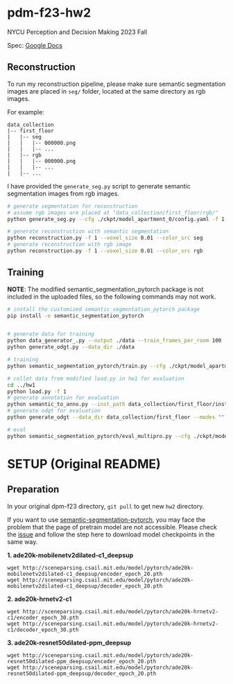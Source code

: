 # pdm-f23-hw2

NYCU Perception and Decision Making 2023 Fall

Spec: [Google Docs](https://drive.google.com/file/d/1LdzOZnM4sa_z1dcEKYHdXxHH_FsDKr_h/view?usp=sharing)

## Reconstruction

To run my reconstruction pipeline, please make sure semantic segmentation images are placed in `seg/` folder, located at the same directory as rgb images.

For example:
```
data_collection
|-- first_floor
|   |-- seg
|   |   |-- 000000.png
|   |   |-- ...
|   |-- rgb
|   |   |-- 000000.png
|   |   |-- ...
|   |-- ...
```

I have provided the `generate_seg.py` script to generate semantic segmentation images from rgb images.

```bash
# generate segmentation for reconstruction
# assume rgb images are placed at "data_collection/first_floor/rgb/"
python generate_seg.py --cfg ./ckpt/model_apartment_0/config.yaml -f 1 

# generate reconstruction with semantic segmentation
python reconstruction.py -f 1 --voxel_size 0.01 --color_src seg
# generate reconstruction with rgb image
python reconstruction.py -f 1 --voxel_size 0.01 --color_src rgb
```

## Training

**NOTE**: The modified semantic_segmentation_pytorch package is not included in the uploaded files, so the following commands may not work.

```bash
# install the customized semantic_segmentation_pytorch package
pip install -e semantic_segmentation_pytorch


# generate data for training
python data_generator_.py --output ./data --train_frames_per_room 100
python generate_odgt.py --data_dir ./data

# training
python semantic_segmentation_pytorch/train.py --cfg ./ckpt/model_apartment_0/config.yaml --gpus 0

# collet data from modified load.py in hw1 for evaluation
cd ../hw1
python load.py -f 1
# generate annotation for evaluation
python semantic_to_anno.py --inst_path data_collection/first_floor/instances
# generate odgt for evaluation
python generate_odgt --data_dir data_collection/first_floor --modes "" --save "my.odgt" --img_dir rgb --anno_dir anno

# eval
python semantic_segmentation_pytorch/eval_multipro.py --cfg ./ckpt/model_apartment_0/config.yaml --gpus 0 --val-odgt data_collection/first_floor/my.odgt
```

# SETUP (Original README)

## Preparation
In your original dpm-f23 directory, `git pull` to get new `hw2` directory. 

If you want to use [semantic-segmentation-pytorch](https://github.com/CSAILVision/semantic-segmentation-pytorch), you may face the problem that the page of pretrain model are not accessible.
Please check the [issue](https://github.com/CSAILVision/semantic-segmentation-pytorch/issues/286) and follow the step here to download model checkpoints in the same way.

**1. ade20k-mobilenetv2dilated-c1_deepsup** 
```
wget http://sceneparsing.csail.mit.edu/model/pytorch/ade20k-mobilenetv2dilated-c1_deepsup/encoder_epoch_20.pth 
wget http://sceneparsing.csail.mit.edu/model/pytorch/ade20k-mobilenetv2dilated-c1_deepsup/decoder_epoch_20.pth
```

**2. ade20k-hrnetv2-c1** 
```
wget http://sceneparsing.csail.mit.edu/model/pytorch/ade20k-hrnetv2-c1/encoder_epoch_30.pth 
wget http://sceneparsing.csail.mit.edu/model/pytorch/ade20k-hrnetv2-c1/decoder_epoch_30.pth
```

**3. ade20k-resnet50dilated-ppm_deepsup** 
```
wget http://sceneparsing.csail.mit.edu/model/pytorch/ade20k-resnet50dilated-ppm_deepsup/encoder_epoch_20.pth 
wget http://sceneparsing.csail.mit.edu/model/pytorch/ade20k-resnet50dilated-ppm_deepsup/decoder_epoch_20.pth
```
